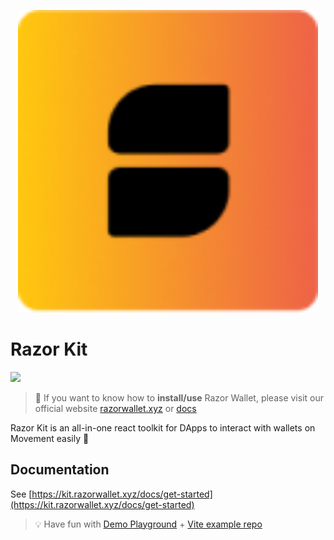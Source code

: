<p align="center"><a href="https://kit.razorwallet.xyz">
<img width="480" src="/assets/logo.png"/>
</a></p>

# Razor Kit

<a href="https://github.com/wallet-standard/wallet-standard">
  <img src="https://badgen.net/badge/wallet-standard/supported/green" />
</a>

> 👋 If you want to know how to **install/use** Razor Wallet, please visit our official website [razorwallet.xyz](https://razorwallet.xyz) or [docs](https://kit.razorwallet.xyz)

Razor Kit is an all-in-one react toolkit for DApps to interact with wallets on Movement easily 🥳

## Documentation

See [https://kit.razorwallet.xyz/docs/get-started](https://kit.razorwallet.xyz/docs/get-started)

> 💡 Have fun with [Demo Playground](https://kit-demo.razorwallet.xyz/) + [Vite example repo](https://github.com/razorlabsorg/razorkit/examples/with-vite)
